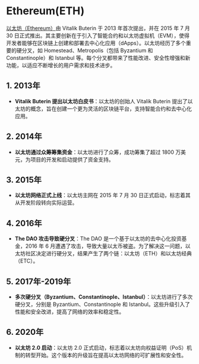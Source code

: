 # Ethereum(ETH)

[以太坊（Ethereum）](https://ethereum.org/en/developers/docs/)由 Vitalik Buterin 于 2013 年首次提出，并在 2015 年 7 月 30 日正式推出。其主要创新在于引入了智能合约和以太坊虚拟机（EVM），使得开发者能够在区块链上创建和部署去中心化应用（dApps）。以太坊经历了多个重要的硬分叉，如 Homestead、Metropolis（包括 Byzantium 和 Constantinople）和 Istanbul 等。每个分叉都带来了性能改进、安全性增强和新功能，以适应不断增长的用户需求和技术进步。

## 1. 2013年
- **Vitalik Buterin 提出以太坊白皮书**：以太坊的创始人 Vitalik Buterin 提出了以太坊的概念，旨在创建一个更为灵活的区块链平台，支持智能合约和去中心化应用。

## 2. 2014年
- **以太坊通过众筹筹集资金**：以太坊进行了众筹，成功筹集了超过 1800 万美元，为项目的开发和启动提供了资金支持。

## 3. 2015年
- **以太坊网络正式上线**：以太坊主网在 2015 年 7 月 30 日正式启动，标志着其从开发阶段转向实际运营。

## 4. 2016年
- **The DAO 攻击导致硬分叉**：The DAO 是一个基于以太坊的去中心化投资基金，2016 年 6 月遭遇了攻击，导致大量以太币被盗。为了解决这一问题，以太坊社区决定进行硬分叉，结果产生了两个链：以太坊（ETH）和以太坊经典（ETC）。

## 5. 2017年-2019年
- **多次硬分叉（Byzantium、Constantinople、Istanbul）**：以太坊进行了多次硬分叉，分别是 Byzantium、Constantinople 和 Istanbul。这些升级引入了性能和安全改进，提高了网络的效率和稳定性。

## 6. 2020年
- **以太坊 2.0 启动**：以太坊 2.0 正式启动，标志着以太坊向权益证明（PoS）机制的转型开始。这个版本的升级旨在提高以太坊网络的可扩展性和安全性。

<DocsAD/>